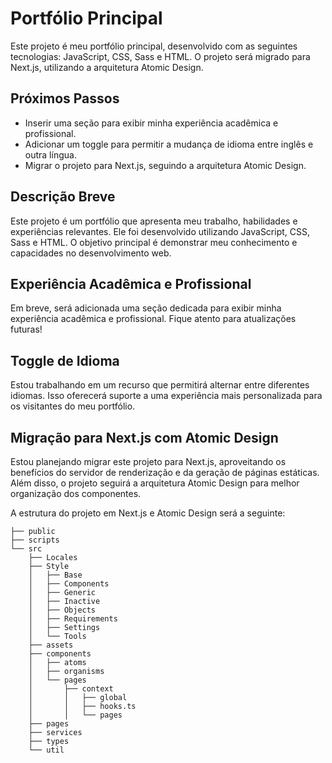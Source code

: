 # Portfólio Principal

Este projeto é meu portfólio principal, desenvolvido com as seguintes tecnologias: JavaScript, CSS, Sass e HTML. O projeto será migrado para Next.js, utilizando a arquitetura Atomic Design.

## Próximos Passos

-   Inserir uma seção para exibir minha experiência acadêmica e profissional.
-   Adicionar um toggle para permitir a mudança de idioma entre inglês e outra língua.
-   Migrar o projeto para Next.js, seguindo a arquitetura Atomic Design.

## Descrição Breve

Este projeto é um portfólio que apresenta meu trabalho, habilidades e experiências relevantes. Ele foi desenvolvido utilizando JavaScript, CSS, Sass e HTML. O objetivo principal é demonstrar meu conhecimento e capacidades no desenvolvimento web.

## Experiência Acadêmica e Profissional

Em breve, será adicionada uma seção dedicada para exibir minha experiência acadêmica e profissional. Fique atento para atualizações futuras!

## Toggle de Idioma

Estou trabalhando em um recurso que permitirá alternar entre diferentes idiomas. Isso oferecerá suporte a uma experiência mais personalizada para os visitantes do meu portfólio.

## Migração para Next.js com Atomic Design

Estou planejando migrar este projeto para Next.js, aproveitando os benefícios do servidor de renderização e da geração de páginas estáticas. Além disso, o projeto seguirá a arquitetura Atomic Design para melhor organização dos componentes.

A estrutura do projeto em Next.js e Atomic Design será a seguinte:

```
├── public
├── scripts
└── src
    ├── Locales
    ├── Style
    │   ├── Base
    │   ├── Components
    │   ├── Generic
    │   ├── Inactive
    │   ├── Objects
    │   ├── Requirements
    │   ├── Settings
    │   └── Tools
    ├── assets
    ├── components
    │   ├── atoms
    │   ├── organisms
    │   └── pages
    │       ├── context
    │       │   ├── global
    │       │   ├── hooks.ts
    │       │   └── pages
    ├── pages
    ├── services
    ├── types
    └── util
```
